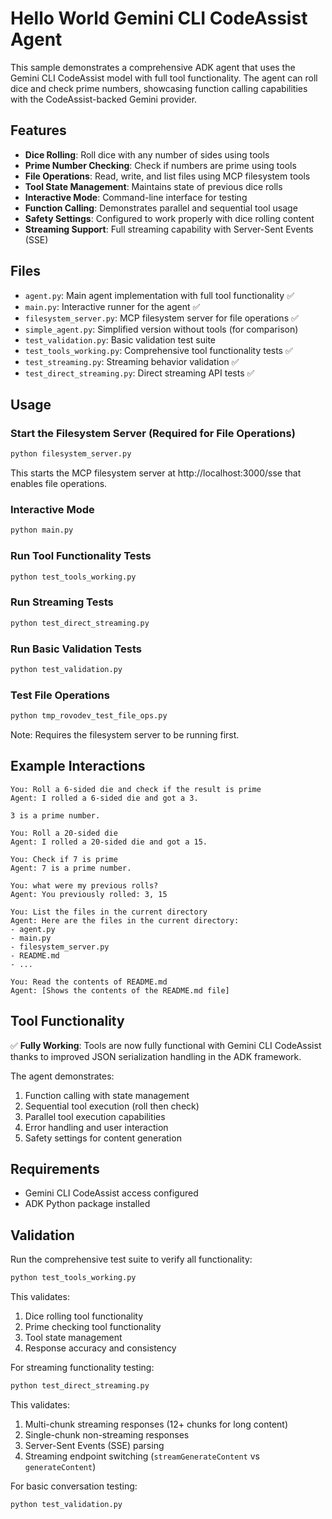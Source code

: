 # Hello World Gemini CLI CodeAssist Agent

This sample demonstrates a comprehensive ADK agent that uses the Gemini CLI CodeAssist model with full tool functionality. The agent can roll dice and check prime numbers, showcasing function calling capabilities with the CodeAssist-backed Gemini provider.

## Features

- **Dice Rolling**: Roll dice with any number of sides using tools
- **Prime Number Checking**: Check if numbers are prime using tools
- **File Operations**: Read, write, and list files using MCP filesystem tools
- **Tool State Management**: Maintains state of previous dice rolls
- **Interactive Mode**: Command-line interface for testing
- **Function Calling**: Demonstrates parallel and sequential tool usage
- **Safety Settings**: Configured to work properly with dice rolling content
- **Streaming Support**: Full streaming capability with Server-Sent Events (SSE)

## Files

- `agent.py`: Main agent implementation with full tool functionality ✅
- `main.py`: Interactive runner for the agent ✅
- `filesystem_server.py`: MCP filesystem server for file operations ✅
- `simple_agent.py`: Simplified version without tools (for comparison)
- `test_validation.py`: Basic validation test suite
- `test_tools_working.py`: Comprehensive tool functionality tests ✅
- `test_streaming.py`: Streaming behavior validation ✅
- `test_direct_streaming.py`: Direct streaming API tests ✅

## Usage

### Start the Filesystem Server (Required for File Operations)
```bash
python filesystem_server.py
```
This starts the MCP filesystem server at http://localhost:3000/sse that enables file operations.

### Interactive Mode
```bash
python main.py
```

### Run Tool Functionality Tests
```bash
python test_tools_working.py
```

### Run Streaming Tests
```bash
python test_direct_streaming.py
```

### Run Basic Validation Tests
```bash
python test_validation.py
```

### Test File Operations
```bash
python tmp_rovodev_test_file_ops.py
```
Note: Requires the filesystem server to be running first.

## Example Interactions

```
You: Roll a 6-sided die and check if the result is prime
Agent: I rolled a 6-sided die and got a 3.

3 is a prime number.

You: Roll a 20-sided die
Agent: I rolled a 20-sided die and got a 15.

You: Check if 7 is prime
Agent: 7 is a prime number.

You: what were my previous rolls?
Agent: You previously rolled: 3, 15

You: List the files in the current directory
Agent: Here are the files in the current directory:
- agent.py
- main.py
- filesystem_server.py
- README.md
- ...

You: Read the contents of README.md
Agent: [Shows the contents of the README.md file]
```

## Tool Functionality

✅ **Fully Working**: Tools are now fully functional with Gemini CLI CodeAssist thanks to improved JSON serialization handling in the ADK framework.

The agent demonstrates:
1. Function calling with state management
2. Sequential tool execution (roll then check)
3. Parallel tool execution capabilities
4. Error handling and user interaction
5. Safety settings for content generation

## Requirements

- Gemini CLI CodeAssist access configured
- ADK Python package installed

## Validation

Run the comprehensive test suite to verify all functionality:
```bash
python test_tools_working.py
```

This validates:
1. Dice rolling tool functionality
2. Prime checking tool functionality
3. Tool state management
4. Response accuracy and consistency

For streaming functionality testing:
```bash
python test_direct_streaming.py
```

This validates:
1. Multi-chunk streaming responses (12+ chunks for long content)
2. Single-chunk non-streaming responses
3. Server-Sent Events (SSE) parsing
4. Streaming endpoint switching (`streamGenerateContent` vs `generateContent`)

For basic conversation testing:
```bash
python test_validation.py
```